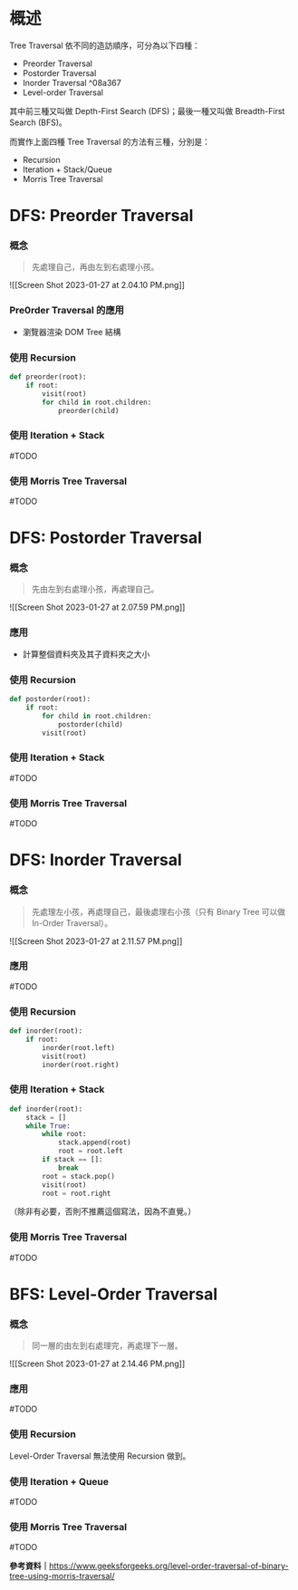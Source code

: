 # 概述

Tree Traversal 依不同的造訪順序，可分為以下四種：

- Preorder Traversal
- Postorder Traversal
- Inorder Traversal ^08a367
- Level-order Traversal

其中前三種又叫做 Depth-First Search (DFS)；最後一種又叫做 Breadth-First Search (BFS)。

而實作上面四種 Tree Traversal 的方法有三種，分別是：

- Recursion
- Iteration + Stack/Queue
- Morris Tree Traversal

# DFS: Preorder Traversal

### 概念

>先處理自己，再由左到右處理小孩。

![[Screen Shot 2023-01-27 at 2.04.10 PM.png]]

### Pre0rder Traversal 的應用

- 瀏覽器渲染 DOM Tree 結構

### 使用 Recursion

```Python
def preorder(root):
    if root:
        visit(root)
        for child in root.children:
            preorder(child)
```

### 使用 Iteration + Stack

#TODO

### 使用 Morris Tree Traversal

#TODO

# DFS: Postorder Traversal

### 概念

>先由左到右處理小孩，再處理自己。

![[Screen Shot 2023-01-27 at 2.07.59 PM.png]]

### 應用

- 計算整個資料夾及其子資料夾之大小

### 使用 Recursion

```Python
def postorder(root):
    if root:
        for child in root.children:
            postorder(child)
        visit(root)
```

### 使用 Iteration + Stack

#TODO

### 使用 Morris Tree Traversal

#TODO

# DFS: Inorder Traversal

### 概念

>先處理左小孩，再處理自己，最後處理右小孩（只有 Binary Tree 可以做 In-Order Traversal）。

![[Screen Shot 2023-01-27 at 2.11.57 PM.png]]

### 應用

#TODO

### 使用 Recursion

```Python
def inorder(root):
    if root:
        inorder(root.left)
        visit(root)
        inorder(root.right)
```

### 使用 Iteration + Stack

```Python
def inorder(root):
    stack = []
    while True:
        while root:
            stack.append(root)
            root = root.left
        if stack == []:
            break
        root = stack.pop()
        visit(root)
        root = root.right
```

（除非有必要，否則不推薦這個寫法，因為不直覺。）

### 使用 Morris Tree Traversal

#TODO

# BFS: Level-Order Traversal

### 概念

>同一層的由左到右處理完，再處理下一層。

![[Screen Shot 2023-01-27 at 2.14.46 PM.png]]

### 應用

#TODO

### 使用 Recursion

Level-Order Traversal 無法使用 Recursion 做到。

### 使用 Iteration + Queue

#TODO

### 使用 Morris Tree Traversal

#TODO

**參考資料｜**<https://www.geeksforgeeks.org/level-order-traversal-of-binary-tree-using-morris-traversal/>
